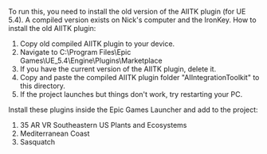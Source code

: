 To run this, you need to install the old version of the AIITK plugin (for UE 5.4). A compiled version exists on Nick's computer and the IronKey.
How to install the old AIITK plugin:
1. Copy old compiled AIITK plugin to your device.
2. Navigate to C:\Program Files\Epic Games\UE_5.4\Engine\Plugins\Marketplace
3. If you have the current version of the AIITK plugin, delete it.
4. Copy and paste the compiled AIITK plugin folder "AIIntegrationToolkit" to this directory.
5. If the project launches but things don't work, try restarting your PC.

Install these plugins inside the Epic Games Launcher and add to the project:
1. 35 AR VR Southeastern US Plants and Ecosystems
2. Mediterranean Coast
3. Sasquatch
